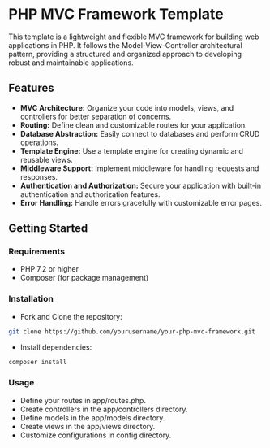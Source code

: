 # PHP MVC Framework Template

This template is a lightweight and flexible MVC framework for building web applications in PHP. It follows the Model-View-Controller architectural pattern, providing a structured and organized approach to developing robust and maintainable applications.

## Features

- **MVC Architecture:** Organize your code into models, views, and controllers for better separation of concerns.
- **Routing:** Define clean and customizable routes for your application.
- **Database Abstraction:** Easily connect to databases and perform CRUD operations.
- **Template Engine:** Use a template engine for creating dynamic and reusable views.
- **Middleware Support:** Implement middleware for handling requests and responses.
- **Authentication and Authorization:** Secure your application with built-in authentication and authorization features.
- **Error Handling:** Handle errors gracefully with customizable error pages.

## Getting Started

### Requirements

- PHP 7.2 or higher
- Composer (for package management)

### Installation

- Fork and Clone the repository:

```bash
git clone https://github.com/yourusername/your-php-mvc-framework.git

```

- Install dependencies:

```bash
composer install

```

### Usage

- Define your routes in app/routes.php.
- Create controllers in the app/controllers directory.
- Define models in the app/models directory.
- Create views in the app/views directory.
- Customize configurations in config directory.
